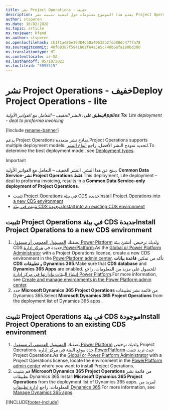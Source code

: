```yaml
---
title: نشر Project Operations - خفيف
description: يقدم هذا الموضوع معلومات حول كيفية تثبيت نشر Project Operations Lite – التعامل مع الفواتير الأولية‬.
author: stsporen
ms.date: 10/02/2020
ms.topic: article
ms.reviewer: kfend
ms.author: stsporen
ms.openlocfilehash: cb1f1ad86e19d84d68a40b32b2fdb08dc4777a78
ms.sourcegitcommit: 40f68387f594180af64a5e5c748b6efa188bd300
ms.translationtype: HT
ms.contentlocale: ar-SA
ms.lasthandoff: 05/10/2021
ms.locfileid: "5995515"
---
```

# <a name="deploy-project-operations---lite"></a><span data-ttu-id="1d5ba-103">نشر Project Operations - خفيف</span><span class="sxs-lookup"><span data-stu-id="1d5ba-103">Deploy Project Operations - lite</span></span>

<span data-ttu-id="1d5ba-104">_**ينطبق على:** النشر الخفيف – التعامل مع الفواتير الأولية_</span><span class="sxs-lookup"><span data-stu-id="1d5ba-104">_**Applies To:** Lite deployment - deal to proforma invoicing_</span></span>

[!include [rename-banner](~/includes/cc-data-platform-banner.md)]

<span data-ttu-id="1d5ba-105">يدعم Project Operations نماذج نشر متعددة.</span><span class="sxs-lookup"><span data-stu-id="1d5ba-105">Project Operations supports multiple deployment models.</span></span> <span data-ttu-id="1d5ba-106">لتحديد نموذج النشر الأفضل، راجع [أنواع النشر](determine-deployment-type.md).</span><span class="sxs-lookup"><span data-stu-id="1d5ba-106">To determine the best deployment model, see [Deployment types](determine-deployment-type.md).</span></span>


> [!IMPORTANT]
> <span data-ttu-id="1d5ba-107">ينتج عن هذا النشر، النشر الخفيف – التعامل مع الفواتير الأولية، **Common Data Service-نشر Project Operations فقط**.</span><span class="sxs-lookup"><span data-stu-id="1d5ba-107">This deployment, Lite deployment – deal to proforma invoicing, results in a **Common Data Service-only deployment of Project Operations**.</span></span>

- [<span data-ttu-id="1d5ba-108">تثبيت Project Operations في بيئة CDS جديدة</span><span class="sxs-lookup"><span data-stu-id="1d5ba-108">Install Project Operations into a new CDS environment</span></span>](#new)
- [<span data-ttu-id="1d5ba-109">تثبيت في بيئة CDS موجودة</span><span class="sxs-lookup"><span data-stu-id="1d5ba-109">Install into an existing CDS environment</span></span>](#existing)



## <a name="install-project-operations-to-a-new-cds-environment"></a><a name="new"></a><span data-ttu-id="1d5ba-110">تثبيت Project Operations في بيئة CDS جديدة</span><span class="sxs-lookup"><span data-stu-id="1d5ba-110">Install Project Operations to a new CDS environment</span></span>

1. <span data-ttu-id="1d5ba-111">بصفتك [المسؤول العمومي أو مسؤول Power Platform](/power-platform/admin/global-service-administrators-can-administer-without-license) ولديك ترخيص، أنشئ بيئة CDS جديدة في [مركز إدارة PowerPlatform](https://admin.powerplatform.com).</span><span class="sxs-lookup"><span data-stu-id="1d5ba-111">As the [Global or Power Platform Administrator](/power-platform/admin/global-service-administrators-can-administer-without-license) with a Project Operations license, create a new CDS environment in the [PowerPlatform admin center](https://admin.powerplatform.com).</span></span> <span data-ttu-id="1d5ba-112">تأكد من تمكين **قاعدة بيانات CDS** و **تطبيقات Dynamics 365**.</span><span class="sxs-lookup"><span data-stu-id="1d5ba-112">Make sure that **CDS database** and **Dynamics 365 Apps** are enabled.</span></span> <span data-ttu-id="1d5ba-113">للحصول على مزيد من المعلومات، راجع [إنشاء البيئات وإدارتها في مركز إدارة Power Platform](/power-platform/admin/create-environment#create-an-environment-in-the-power-platform-admin-center).</span><span class="sxs-lookup"><span data-stu-id="1d5ba-113">For more information, see [Create and manage environments in the Power Platform admin center](/power-platform/admin/create-environment#create-an-environment-in-the-power-platform-admin-center).</span></span>
2. <span data-ttu-id="1d5ba-114">حدد **Microsoft Dynamics 365 Project Operations** من قائمة نشر تطبيقات Dynamics 365.</span><span class="sxs-lookup"><span data-stu-id="1d5ba-114">Select **Microsoft Dynamics 365 Project Operations** from the deployment list of Dynamics 365 apps.</span></span>


## <a name="install-project-operations-to-an-existing-cds-environment"></a><a name="existing"></a><span data-ttu-id="1d5ba-115">تثبيت Project Operations في بيئة CDS موجودة</span><span class="sxs-lookup"><span data-stu-id="1d5ba-115">Install Project Operations to an existing CDS environment</span></span>

1. <span data-ttu-id="1d5ba-116">بصفتك [المسؤول العمومي أو مسؤول Power Platform](/power-platform/admin/global-service-administrators-can-administer-without-license) ولديك ترخيص Project Operations، حدد موقع البيئة في [مركز إدارة PowerPlatform](https://admin.powerplatform.com) حيث تريد تثبيت Project Operations.</span><span class="sxs-lookup"><span data-stu-id="1d5ba-116">As the [Global or Power Platform Administrator](/power-platform/admin/global-service-administrators-can-administer-without-license) with a Project Operations license, locate the environment in the [PowerPlatform admin center](https://admin.powerplatform.com) where you want to install Project Operations.</span></span>
2. <span data-ttu-id="1d5ba-117">قم بتثبيت **Microsoft Dynamics 365 Project Operations** من قائمة نشر تطبيقات Dynamics 365.</span><span class="sxs-lookup"><span data-stu-id="1d5ba-117">Install **Microsoft Dynamics 365 Project Operations** from the deployment list of Dynamics 365 apps.</span></span> <span data-ttu-id="1d5ba-118">لمزيد من المعلومات، راجع [إدارة تطبيقات Dynamics 365](/power-platform/admin/manage-apps).</span><span class="sxs-lookup"><span data-stu-id="1d5ba-118">For more information, see [Manage Dynamics 365 apps](/power-platform/admin/manage-apps).</span></span>




[!INCLUDE[footer-include](../includes/footer-banner.md)]